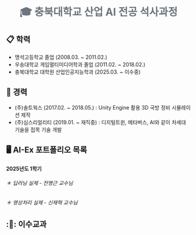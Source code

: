 <h1 align="center" style="color:#6c757d">🎓 충북대학교 산업 AI 전공 석사과정</h1>

## :clipboard: 학력
- 명석고등학교 졸업 (2008.03. ~ 2011.02.)
- 우송대학교 게임멀티미디어학과 졸업 (2011.02. ~ 2018.02.)
- 충북대학교 대학원 산업인공지능학과 (2025.03. ~ 이수중)

## :pushpin: 경력
- (주)솔트웍스 (2017.02. ~ 2018.05.) : Unity Engine 활용 3D 국방 정비 시뮬레이션 제작
- (주)심스리얼리티 (2019.01. ~ 재직중) : 디지털트윈, 메타버스, AI와 같이 차세대 기술을 접목 기술 개발


## :desktop_computer: AI-Ex 포트폴리오 목록
#### 2025년도 1학기
###### ＊ 딥러닝 실제 - 전명근 교수님
###### ＊ 영상처리 실제 - 신재혁 교수님

## :📕: 이수교과
